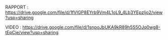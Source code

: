 RAPPORT : https://drive.google.com/file/d/1fVlGP8EYrb9Vm4L1oL9_4Lb3YEpzljo2/view?usp=sharing

VIDEO : https://drive.google.com/file/d/1snpoJbUKA9kR89h5S5OJq0wg8-tEpCie/view?usp=sharing

